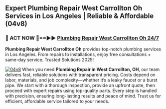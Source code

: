 ## Expert Plumbing Repair West Carrollton Oh Services in Los Angeles | Reliable & Affordable (04v8)  

<h3>🚿 ACT NOW 🌟==►► <a href="https://tinyurl.com/2ne6vx2x" rel="nofollow">Plumbing Repair West Carrollton Oh 24/7</a></h3>

**Plumbing Repair West Carrollton Oh** provides top-notch plumbing services in Los Angeles. From repairs to installations, enjoy free consultations + same-day service. Trusted Solutions 2025!

[![04v8](https://i.imgur.com/4PFF4AK.jpeg)](https://tinyurl.com/2ne6vx2x)
When you need **Plumbing Repair in West Carrollton, OH**, our team delivers fast, reliable solutions with transparent pricing. Costs depend on labor, materials, and job complexity—whether it’s a leaky faucet or a burst pipe. We start with a thorough inspection, provide an upfront quote, then proceed with expert repairs using top-quality parts. Every step is handled with precision, ensuring long-lasting results and peace of mind. Trust us for efficient, affordable service tailored to your needs.